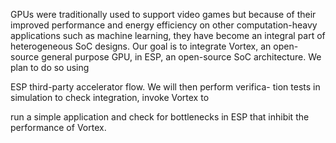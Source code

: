GPUs were traditionally used to support video games but because
of their improved performance and energy efficiency on other
computation-heavy applications such as machine learning, they
have become an integral part of heterogeneous SoC designs. Our
goal is to integrate Vortex, an open-source general purpose GPU,
in ESP, an open-source SoC architecture. We plan to do so using

ESP third-party accelerator flow. We will then perform verifica-
tion tests in simulation to check integration, invoke Vortex to

run a simple application and check for bottlenecks in ESP that
inhibit the performance of Vortex.

